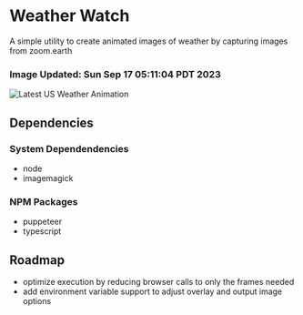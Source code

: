 # Weather Watch

A simple utility to create animated images of weather by capturing images from zoom.earth

### Image Updated: Sun Sep 17 05:11:04 PDT 2023

![Latest US Weather Animation](animations/2023-09-17.webp)

## Dependencies
### System Dependendencies
* node
* imagemagick
### NPM Packages
* puppeteer
* typescript

## Roadmap
* optimize execution by reducing browser calls to only the frames needed
* add environment variable support to adjust overlay and output image options
